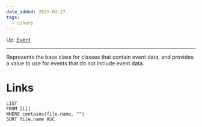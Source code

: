 ```yaml
---
date_added: 2025-02-27
tags:
  - csharp
---
```

Up: [Event](Event.md)
___
 
Represents the base class for classes that contain event data, and provides a value to use for events that do not include event data.
# Links
```dataview
LIST
FROM [[]]
WHERE contains(file.name, "")
SORT file.name ASC
```
